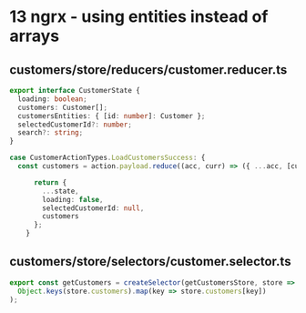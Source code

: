 # 13 ngrx - using entities instead of arrays

## customers/store/reducers/customer.reducer.ts

```ts
export interface CustomerState {
  loading: boolean;
  customers: Customer[];
  customersEntities: { [id: number]: Customer };
  selectedCustomerId?: number;
  search?: string;
}

case CustomerActionTypes.LoadCustomersSuccess: {
  const customers = action.payload.reduce((acc, curr) => ({ ...acc, [curr.id]: curr }), {});

      return {
        ...state,
        loading: false,
        selectedCustomerId: null,
        customers
      };
    }
```

## customers/store/selectors/customer.selector.ts

```ts
export const getCustomers = createSelector(getCustomersStore, store =>
  Object.keys(store.customers).map(key => store.customers[key])
);
```
